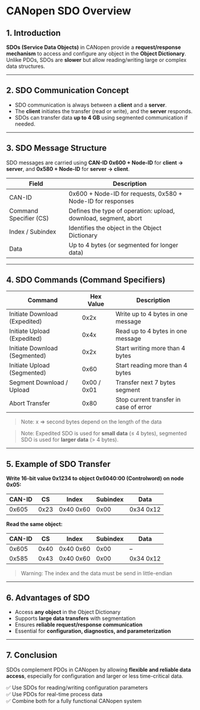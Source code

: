 # CANopen SDO Overview

## 1. Introduction

**SDOs (Service Data Objects)** in CANopen provide a **request/response mechanism** to access and configure any object in the **Object Dictionary**.  
Unlike PDOs, SDOs are **slower** but allow reading/writing large or complex data structures.

---

## 2. SDO Communication Concept

- SDO communication is always between a **client** and a **server**.
- The **client** initiates the transfer (read or write), and the **server** responds.
- SDOs can transfer data **up to 4 GB** using segmented communication if needed.

---

## 3. SDO Message Structure

SDO messages are carried using **CAN-ID 0x600 + Node-ID** for **client → server**, and **0x580 + Node-ID** for **server → client**.

| **Field** | **Description** |
|-----------|----------------|
| CAN-ID    | 0x600 + Node-ID for requests, 0x580 + Node-ID for responses |
| Command Specifier (CS) | Defines the type of operation: upload, download, segment, abort |
| Index / Subindex | Identifies the object in the Object Dictionary |
| Data      | Up to 4 bytes (or segmented for longer data) |

---

## 4. SDO Commands (Command Specifiers)

| **Command** | **Hex Value** | **Description** |
|------------|---------------|----------------|
| Initiate Download (Expedited) | 0x2x | Write up to 4 bytes in one message|
| Initiate Upload (Expedited)   | 0x4x | Read up to 4 bytes in one message |
| Initiate Download (Segmented) | 0x2x | Start writing more than 4 bytes |
| Initiate Upload (Segmented)   | 0x60 | Start reading more than 4 bytes |
| Segment Download / Upload     | 0x00 / 0x01 | Transfer next 7 bytes segment |
| Abort Transfer                | 0x80 | Stop current transfer in case of error |

> Note: x => second bytes depend on the length of the data

> Note: Expedited SDO is used for **small data** (≤ 4 bytes), segmented SDO is used for **larger data** (> 4 bytes).

---

## 5. Example of SDO Transfer

**Write 16-bit value 0x1234 to object 0x6040:00 (Controlword) on node 0x05:**

| **CAN-ID** | **CS** | **Index** | **Subindex** | **Data** |
|------------|--------|-----------|--------------|----------|
| 0x605      | 0x23   | 0x40 0x60  | 0x00         | 0x34 0x12 |

**Read the same object:**

| **CAN-ID** | **CS** | **Index** | **Subindex** | **Data** |
|------------|--------|-----------|--------------|----------|
| 0x605      | 0x40   | 0x40 0x60  | 0x00         | –        |
| 0x585      | 0x43   | 0x40 0x60   | 0x00         | 0x34 0x12 |

> Warning: The index and the data must be send in little-endian

---

## 6. Advantages of SDO

- Access **any object** in the Object Dictionary
- Supports **large data transfers** with segmentation
- Ensures **reliable request/response communication**
- Essential for **configuration, diagnostics, and parameterization**

---

## 7. Conclusion

SDOs complement PDOs in CANopen by allowing **flexible and reliable data access**, especially for configuration and larger or less time-critical data.  

✅ Use SDOs for reading/writing configuration parameters  
✅ Use PDOs for real-time process data  
✅ Combine both for a fully functional CANopen system
